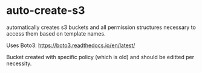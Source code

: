 # auto-create-s3

automatically creates s3 buckets and all permission structures necessary to access them based on template names.

Uses Boto3: https://boto3.readthedocs.io/en/latest/

Bucket created with specific policy (which is old) and should be editted per necessity.
